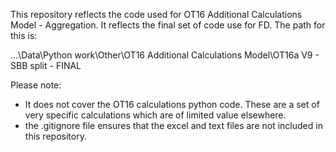 This repository reflects the code used for OT16 Additional Calculations Model - Aggregation. It reflects the final set of code use for FD. The path for this is: 

...\Data\Python work\Other\OT16 Additional Calculations Model\OT16a V9 - SBB split - FINAL

Please note: 
* It does not cover the OT16 calculations python code. These are a set of very specific calculations which are of limited value elsewhere.
* the .gitignore file ensures that the excel and text files are not included in this repository. 
